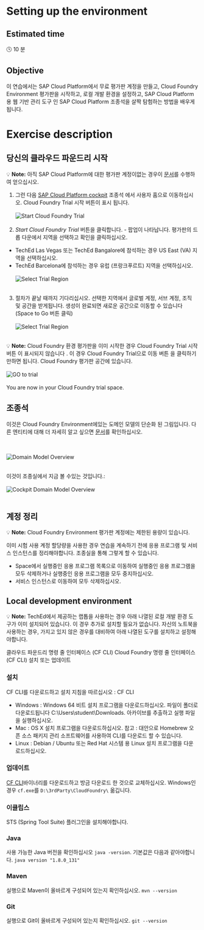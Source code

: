 # Setting up the environment


## Estimated time

:clock4: 10 분

## Objective

이 연습에서는 SAP Cloud Platform에서 무료 평가판 계정을 만들고, Cloud Foundry Environment 평가판을 시작하고, 로컬 개발 환경을 설정하고, SAP Cloud Platform용 웹 기반 관리 도구 인 SAP Cloud Platform 조종석을 살짝 탐험하는 방법을 배우게됩니다.

# Exercise description

## 당신의 클라우드 파운드리 시작

:bulb: **Note:** 아직 SAP Cloud Platform에 대한 평가판 계정이없는 경우이 [문서](https://www.sap.com/developer/tutorials/hcp-create-trial-account.html)를 수행하여 얻으십시오.

1. 그런 다음 [SAP Cloud Platform cockpit](https://account.hana.ondemand.com/#/home/welcome) 조종석 에서 사용자 홈으로 이동하십시오. Cloud Foundry Trial 시작 버튼이 표시 됩니다.
<br><br>
![Start Cloud Foundry Trial](/img/start_cf_trial.png?raw=true)
<br><br>
2. *Start Cloud Foundry Trial* 버튼을 클릭합니다. - 팝업이 나타납니다. 평가판의 드롭 다운에서 지역을 선택하고 확인을 클릭하십시오.
* TechEd Las Vegas 또는 TechEd Bangalore에 참석하는 경우 US East (VA) 지역을 선택하십시오.
* TechEd Barcelona에 참석하는 경우 유럽 (프랑크푸르트) 지역을 선택하십시오.
<br><br>
![Select Trial Region](/img/select_trial_region.png?raw=true)
<br><br>

3. 절차가 끝날 때까지 기다리십시오. 선택한 지역에서 글로벌 계정, 서브 계정, 조직 및 공간을 받게됩니다. 생성이 완료되면 새로운 공간으로 이동할 수 있습니다 (Space to Go 버튼 클릭)
<br><br>
![Select Trial Region](/img/go_to_space.png?raw=true)
<br><br>


:bulb: **Note:** Cloud Foundry 환경 평가판을 이미 시작한 경우 Cloud Foundry Trial 시작 버튼 이 표시되지 않습니다 . 이 경우 Cloud Foundry Trial으로 이동 버튼 을 클릭하기 만하면 됩니다. Cloud Foundry 평가판 공간에 있습니다.
<br><br>
![GO to trial](/img/go_to_trial_button.png?raw=true)
<br><br>
You are now in your Cloud Foundry trial space.

## 조종석
이것은 Cloud Foundry Environment에있는 도메인 모델의 단순화 된 그림입니다. 다른 엔티티에 대해 더 자세히 알고 싶으면 [문서](https://help.sap.com/viewer/65de2977205c403bbc107264b8eccf4b/Cloud/en-US/8ed4a705efa0431b910056c0acdbf377.html)를 확인하십시오.

<br><br>
![Domain Model Overview](/img/domain_model.png?raw=true)
<br><br>

이것이 조종실에서 지금 볼 수있는 것입니다.:
<br><br>
![Cockpit Domain Model Overview](/img/cockpit_domain_model.png?raw=true)
<br><br>

## 계정 정리

:bulb: **Note:** Cloud Foundry Environment 평가판 계정에는 제한된 용량이 있습니다.

이미 시험 사용 계정 할당량을 사용한 경우 연습을 계속하기 전에 응용 프로그램 및 서비스 인스턴스를 정리해야합니다. 조종실을 통해 그렇게 할 수 있습니다.

- Space에서 실행중인 응용 프로그램 목록으로 이동하여 실행중인 응용 프로그램을 모두 삭제하거나 실행중인 응용 프로그램을 모두 중지하십시오.
- 서비스 인스턴스로 이동하여 모두 삭제하십시오.

## Local development environment

:bulb: **Note:** TechEd에서 제공하는 랩톱을 사용하는 경우 아래 나열된 로컬 개발 환경 도구가 이미 설치되어 있습니다. 이 경우 추가로 설치할 필요가 없습니다. 자신의 노트북을 사용하는 경우, 가지고 있지 않은 경우를 대비하여 아래 나열된 도구를 설치하고 설정해야합니다.

클라우드 파운드리 명령 줄 인터페이스 (CF CLI)
Cloud Foundry 명령 줄 인터페이스 (CF CLI) 설치 또는 업데이트

### 설치
CF CLI를 다운로드하고 설치 지침을 따르십시오 : CF CLI

- Windows : Windows 64 비트 설치 프로그램을 다운로드하십시오. 파일이 폴더로 다운로드됩니다 C:\Users\student\Downloads. 아카이브를 추출하고 실행 파일을 실행하십시오.
- Mac : OS X 설치 프로그램을 다운로드하십시오. 참고 : 대안으로 Homebrew 오픈 소스 패키지 관리 소프트웨어를 사용하여 CLI를 다운로드 할 수 있습니다.
- Linux : Debian / Ubuntu 또는 Red Hat 시스템 용 Linux 설치 프로그램을 다운로드하십시오.

### 업데이트
[CF CLI](https://github.com/cloudfoundry/cli#downloads)바이너리를 다운로드하고 방금 다운로드 한 것으로 교체하십시오. Windows인 경우 `cf.exe`를 `D:\3rdParty\CloudFoundry\` 옮깁니다.

### 이클립스
STS (Spring Tool Suite) 플러그인을 설치해야합니다.

### Java
사용 가능한 Java 버전을 확인하십시오 `java -version`. 기본값은 다음과 같아야합니다. `java version "1.8.0_131"`

### Maven
실행으로 Maven이 올바르게 구성되어 있는지 확인하십시오. `mvn --version`

### Git
실행으로 Git이 올바르게 구성되어 있는지 확인하십시오. `git --version`
